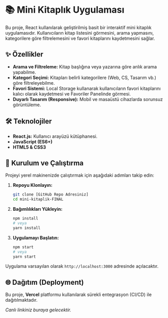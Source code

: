 # 📚 Mini Kitaplık Uygulaması

Bu proje, React kullanılarak geliştirilmiş basit bir interaktif mini kitaplık uygulamasıdır. Kullanıcıların kitap listesini görmesini, arama yapmasını, kategorilere göre filtrelemesini ve favori kitaplarını kaydetmesini sağlar.

## ✨ Özellikler

- **Arama ve Filtreleme:** Kitap başlığına veya yazarına göre anlık arama yapabilme.
- **Kategori Seçimi:** Kitapları belirli kategorilere (Web, CS, Tasarım vb.) göre filtreleyebilme.
- **Favori Sistemi:** Local Storage kullanarak kullanıcıların favori kitaplarını kalıcı olarak kaydetmesi ve Favoriler Panelinde görmesi.
- **Duyarlı Tasarım (Responsive):** Mobil ve masaüstü cihazlarda sorunsuz görüntüleme.

## 🛠️ Teknolojiler

- **React.js:** Kullanıcı arayüzü kütüphanesi.
- **JavaScript (ES6+)**
- **HTML5 & CSS3**

## 🚀 Kurulum ve Çalıştırma

Projeyi yerel makinenizde çalıştırmak için aşağıdaki adımları takip edin:

1.  **Repoyu Klonlayın:**
    ```bash
    git clone [GitHub Repo Adresiniz]
    cd mini-kitaplik-FINAL
    ```

2.  **Bağımlılıkları Yükleyin:**
    ```bash
    npm install
    # veya
    yarn install
    ```

3.  **Uygulamayı Başlatın:**
    ```bash
    npm start
    # veya
    yarn start
    ```

Uygulama varsayılan olarak `http://localhost:3000` adresinde açılacaktır.

## 🌐 Dağıtım (Deployment)

Bu proje, **Vercel** platformu kullanılarak sürekli entegrasyon (CI/CD) ile dağıtılmaktadır.

*Canlı linkiniz buraya gelecektir.*
